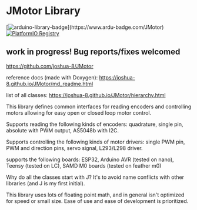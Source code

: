# JMotor Library

[![arduino-library-badge](https://www.ardu-badge.com/badge/JMotor.svg?)](https://www.ardu-badge.com/JMotor)
[![PlatformIO Registry](https://badges.registry.platformio.org/packages/joshua1024/library/JMotor.svg)](https://registry.platformio.org/libraries/joshua1024/JMotor)

## work in progress! Bug reports/fixes welcomed

https://github.com/joshua-8/JMotor

reference docs (made with Doxygen): https://joshua-8.github.io/JMotor/md_readme.html

list of all classes: https://joshua-8.github.io/JMotor/hierarchy.html

This library defines common interfaces for reading encoders and controlling motors allowing for easy open or closed loop motor control.

Supports reading the following kinds of encoders: quadrature, single pin, absolute with PWM output, AS5048b with I2C.

Supports controlling the following kinds of motor drivers: single PWM pin, PWM and direction pins, servo signal, L293/L298 driver. 

supports the following boards:   ESP32, Arduino AVR (tested on nano), Teensy (tested on LC), SAMD M0 boards (tested on feather m0)

Why do all the classes start with J? It's to avoid name conflicts with other libraries (and J is my first initial).

This library uses lots of floating point math, and in general isn't optimized for speed or small size. Ease of use and ease of development is prioritized.
